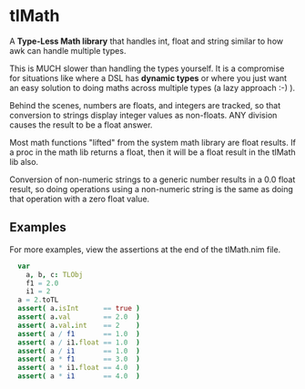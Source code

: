 # tlMath
A **Type-Less Math library** that handles int, float and string
similar to how awk can handle multiple types.

This is MUCH slower than handling the types yourself.
It is a compromise for
situations like where a DSL has **dynamic types**
or where you just want an easy solution to
doing maths across multiple types (a lazy
approach :-) ).

Behind the scenes, numbers are floats, and integers
are tracked, so that conversion to strings display
integer values as non-floats.
ANY division causes the result to be a float answer.

Most math functions "lifted" from the system math library
are float results.
If a proc in the math lib returns a float,
then it will be a float result in the tlMath lib also.

Conversion of non-numeric strings to a generic number
results in a 0.0 float result, so doing operations
using a non-numeric string is the same as doing that
operation with a zero float value.

## Examples
For more examples, view the assertions at the end of the tlMath.nim file.

```Nim
  var
    a, b, c: TLObj
    f1 = 2.0
    i1 = 2
  a = 2.toTL
  assert( a.isInt      == true )
  assert( a.val        == 2.0  )
  assert( a.val.int    == 2    )
  assert( a / f1       == 1.0  )
  assert( a / i1.float == 1.0  )
  assert( a / i1       == 1.0  )
  assert( a * f1       == 3.0  )
  assert( a * i1.float == 4.0  )
  assert( a * i1       == 4.0  )
```
